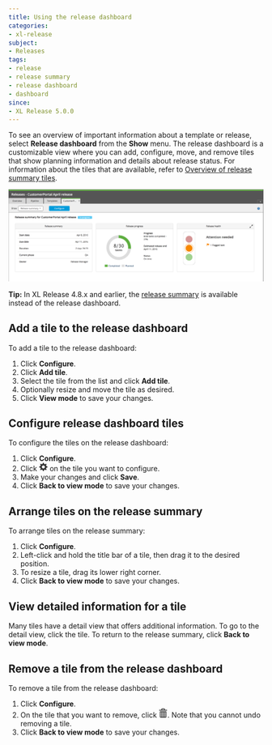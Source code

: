 ```yaml
---
title: Using the release dashboard
categories:
- xl-release
subject:
- Releases
tags:
- release
- release summary
- release dashboard
- dashboard
since:
- XL Release 5.0.0
---
```


To see an overview of important information about a template or release, select **Release dashboard** from the **Show** menu. The release dashboard is a customizable view where you can add, configure, move, and remove tiles that show planning information and details about release status. For information about the tiles that are available, refer to [Overview of release summary tiles](/xl-release/concept/release-summary-tiles.html).

![Release dashboard](../images/release-dashboard.png)

**Tip:** In XL Release 4.8.x and earlier, the [release summary](/xl-release/how-to/using-the-release-summary-4.8.html) is available instead of the release dashboard.

## Add a tile to the release dashboard

To add a tile to the release dashboard:

1. Click **Configure**.
1. Click **Add tile**.
1. Select the tile from the list and click **Add tile**.
1. Optionally resize and move the tile as desired.
1. Click **View mode** to save your changes.

## Configure release dashboard tiles

To configure the tiles on the release dashboard:

1. Click **Configure**.
1. Click ![Gear icon](/images/button_configure_tile.png) on the tile you want to configure.
1. Make your changes and click **Save**.
1. Click **Back to view mode** to save your changes.

## Arrange tiles on the release summary

To arrange tiles on the release summary:

1. Click **Configure**.
1. Left-click and hold the title bar of a tile, then drag it to the desired position.
1. To resize a tile, drag its lower right corner.
1. Click **Back to view mode** to save your changes.

## View detailed information for a tile

Many tiles have a detail view that offers additional information. To go to the detail view, click the tile. To return to the release summary, click **Back to view mode**.

## Remove a tile from the release dashboard

To remove a tile from the release dashboard:

1. Click **Configure**.
1. On the tile that you want to remove, click ![Delete icon](../images/xlr-tile-delete-icon.png). Note that you cannot undo removing a tile.
1. Click **Back to view mode** to save your changes.
